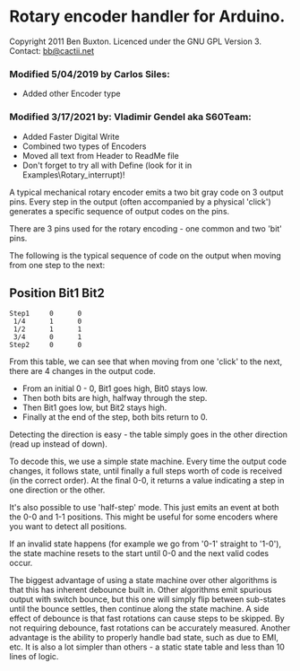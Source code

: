 # Rotary encoder handler for Arduino.

Copyright 2011 Ben Buxton. Licenced under the GNU GPL Version 3.
Contact: bb@cactii.net

### Modified 5/04/2019 by Carlos Siles:
* Added other Encoder type

### Modified 3/17/2021 by: Vladimir Gendel aka S60Team:
* Added Faster Digital Write
* Combined two types of Encoders
* Moved all text from Header to ReadMe file
* Don't forget to try all with Define (look for it in Examples\Rotary_interrupt)!

A typical mechanical rotary encoder emits a two bit gray code
on 3 output pins. Every step in the output (often accompanied
by a physical 'click') generates a specific sequence of output
codes on the pins.

There are 3 pins used for the rotary encoding - one common and
two 'bit' pins.

The following is the typical sequence of code on the output when
moving from one step to the next:

  Position   Bit1   Bit2
  ----------------------
    Step1     0      0
     1/4      1      0
     1/2      1      1
     3/4      0      1
    Step2     0      0

From this table, we can see that when moving from one 'click' to
the next, there are 4 changes in the output code.

- From an initial 0 - 0, Bit1 goes high, Bit0 stays low.
- Then both bits are high, halfway through the step.
- Then Bit1 goes low, but Bit2 stays high.
- Finally at the end of the step, both bits return to 0.

Detecting the direction is easy - the table simply goes in the other
direction (read up instead of down).

To decode this, we use a simple state machine. Every time the output
code changes, it follows state, until finally a full steps worth of
code is received (in the correct order). At the final 0-0, it returns
a value indicating a step in one direction or the other.

It's also possible to use 'half-step' mode. This just emits an event
at both the 0-0 and 1-1 positions. This might be useful for some
encoders where you want to detect all positions.

If an invalid state happens (for example we go from '0-1' straight
to '1-0'), the state machine resets to the start until 0-0 and the
next valid codes occur.

The biggest advantage of using a state machine over other algorithms
is that this has inherent debounce built in. Other algorithms emit spurious
output with switch bounce, but this one will simply flip between
sub-states until the bounce settles, then continue along the state
machine.
A side effect of debounce is that fast rotations can cause steps to
be skipped. By not requiring debounce, fast rotations can be accurately
measured.
Another advantage is the ability to properly handle bad state, such
as due to EMI, etc.
It is also a lot simpler than others - a static state table and less
than 10 lines of logic.
